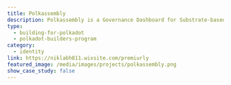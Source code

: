 ```yaml
---
title: Polkassembly
description: Polkassembly is a Governance Dashboard for Substrate-based chains. It is used by Polkadot and Kusama governance amongst others.
type:
  - building-for-polkadot
  - polkadot-builders-program
category:
  - identity
link: https://niklabh811.wixsite.com/premiurly
featured_image: /media/images/projects/polkassembly.png
show_case_study: false
---
```

